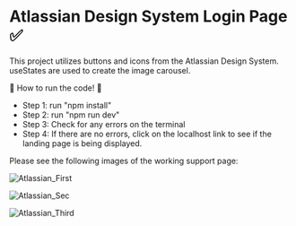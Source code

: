 # Atlassian Design System Login Page ✅

This project utilizes buttons and icons from the Atlassian Design System. useStates are used to create the image carousel.

👾 How to run the code! 👾

- Step 1: run "npm install"
- Step 2: run "npm run dev"
- Step 3: Check for any errors on the terminal
- Step 4: If there are no errors, click on the localhost link to see if the landing page is being displayed.

Please see the following images of the working support page:

![Atlassian_First](https://github.com/mistydelacruz/Atlassian_Design_New/assets/153684965/9864078f-57d2-47bc-8190-f34567490afa)

![Atlassian_Sec](https://github.com/mistydelacruz/Atlassian_Design_New/assets/153684965/b547a43c-961a-426e-901f-7875f1c237c3)

![Atlassian_Third](https://github.com/mistydelacruz/Atlassian_Design_New/assets/153684965/18963b17-9640-48e7-bf07-384c67a004fe)
